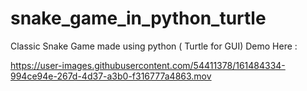# snake_game_in_python_turtle
Classic Snake Game made using python ( Turtle for GUI)
Demo Here :



https://user-images.githubusercontent.com/54411378/161484334-994ce94e-267d-4d37-a3b0-f316777a4863.mov

